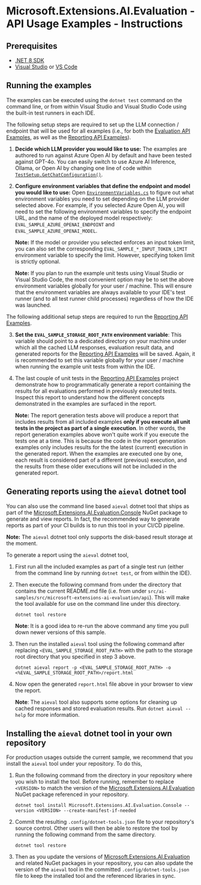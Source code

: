 # Microsoft.Extensions.AI.Evaluation - API Usage Examples - Instructions

## Prerequisites

- [.NET 8 SDK](https://dotnet.microsoft.com/download/dotnet/8.0)
- [Visual Studio](https://visualstudio.microsoft.com/downloads/) or [VS Code](https://visualstudio.microsoft.com/downloads/)

## Running the examples

The examples can be executed using the `dotnet test` command on the command line, or from within Visual Studio and
Visual Studio Code using the built-in test runners in each IDE.

The following setup steps are required to set up the LLM connection / endpoint that will be used for all examples
(i.e., for both the [Evaluation API Examples](./evaluation/README.md), as well as the
[Reporting API Examples](./reporting/README.md)).

1. **Decide which LLM provider you would like to use:** The examples are authored to run against Azure Open AI by
   default and have been tested against GPT-4o. You can easily switch to use Azure AI Inference, Ollama, or Open AI by
   changing one line of code within [`TestSetup.GetChatConfiguration()`](./evaluation/Setup/TestSetup.cs#L24).

2. **Configure environment variables that define the endpoint and model you would like to use:** Open
   [`EnvironmentVariables.cs`](./evaluation/Setup/EnvironmentVariables.cs) to figure out what environment variables you
   need to set depending on the LLM provider selected above. For example, if you selected Azure Open AI, you will need
   to set the following environment variables to specify the endpoint URL, and the name of the deployed model
    respectively: `EVAL_SAMPLE_AZURE_OPENAI_ENDPOINT` and `EVAL_SAMPLE_AZURE_OPENAI_MODEL`.

   **Note:** If the model or provider you selected enforces an input token limit, you can also set the corresponding
   `EVAL_SAMPLE_*_INPUT_TOKEN_LIMIT` environment variable to specify the limit. However, specifying token limit is
   strictly optional.

   **Note:** If you plan to run the example unit tests using Visual Studio or Visual Studio Code, the most convenient
   option may be to set the above environment variables globally for your user / machine. This will ensure that the
   environment variables are always available to your IDE's test runner (and to all test runner child processes)
   regardless of how the IDE was launched.

The following additional setup steps are required to run the [Reporting API Examples](./reporting/README.md).

3. **Set the `EVAL_SAMPLE_STORAGE_ROOT_PATH` environment variable**: This variable should point to a dedicated
   directory on your machine under which all the cached LLM responses, evaluation result data, and generated
   reports for the [Reporting API Examples](./reporting/README.md) will be saved. Again, it is recommended to set this
   variable globally for your user / machine when running the example unit tests from within the IDE.

4. The last couple of unit tests in the [Reporting API Examples](./reporting/README.md) project demonstrate how to
   programmatically generate a report containing the results for all evaluations performed in previously executed
   tests. Inspect this report to understand how the different concepts demonstrated in the examples are surfaced in the
   report.

   **Note:** The report generation tests above will produce a report that includes results from all included
   examples **only if you execute all unit tests in the project as part of a single execution**. In other words, the
   report generation examples above won't quite work if you execute the tests one at a time. This is because the code
   in the report generation examples only includes results for the the latest (current) execution in the generated
   report. When the examples are executed one by one, each result is considered part of a different (previous)
   execution, and the results from these older executions will not be included in the generated report.

## Generating reports using the `aieval` dotnet tool

You can also use the command line based `aieval` dotnet tool that ships as part of the
[Microsoft.Extensions.AI.Evaluation.Console](https://www.nuget.org/packages/Microsoft.Extensions.AI.Evaluation.Console)
NuGet package to generate and view reports. In fact, the recommended way to generate reports as part of your CI builds
is to run this tool in your CI/CD pipeline.

**Note:** The `aieval` dotnet tool only supports the disk-based result storage at the moment.

To generate a report using the `aieval` dotnet tool,

1. First run all the included examples as part of a single test run (either from the command line by running
   `dotnet test`, or from within the IDE).
   
2. Then execute the following command from under the directory that contains the current README.md file (i.e. from
   under `src/ai-samples/src/microsoft-extensions-ai-evaluation/api`). This will make the tool available for use on the
   command line under this directory.

   ```
   dotnet tool restore
   ```

   **Note**: It is a good idea to re-run the above command any time you pull down newer versions of this sample.

3. Then run the installed `aieval` tool using the following command after replacing `<EVAL_SAMPLE_STORAGE_ROOT_PATH>`
   with the path to the storage root directory that you specified in step 3 above.

   ```
   dotnet aieval report -p <EVAL_SAMPLE_STORAGE_ROOT_PATH> -o <%EVAL_SAMPLE_STORAGE_ROOT_PATH>/report.html
   ```

4. Now open the generated `report.html` file above in your browser to view the report.

   **Note**: The `aieval` tool also supports some options for cleaning up cached responses and stored evaluation
   results. Run `dotnet aieval --help` for more information.

## Installing the `aieval` dotnet tool in your own repository

For production usages outside the current sample, we recommend that you install the `aieval` tool under
your repository. To do this,

1. Run the following command from the directory in your repository where you wish to install the tool. Before running,
   remember to replace `<VERSION>` to match the version of the
   [Microsoft.Extensions.AI.Evaluation](https://www.nuget.org/packages/Microsoft.Extensions.AI.Evaluation)
   NuGet package referenced in your repository.

   ```
   dotnet tool install Microsoft.Extensions.AI.Evaluation.Console --version <VERSION> --create-manifest-if-needed
   ```

2. Commit the resulting `.config/dotnet-tools.json` file to your repository's source control. Other users will then be
   able to restore the tool by running the following command from the same directory.
   
   ```
   dotnet tool restore
   ```

3. Then as you update the versions of
   [Microsoft.Extensions.AI.Evaluation](https://www.nuget.org/packages/Microsoft.Extensions.AI.Evaluation) and related
   NuGet packages in your repository, you can also update the version of the `aieval` tool in the committed
   `.config/dotnet-tools.json` file to keep the installed tool and the referenced libraries in sync.
